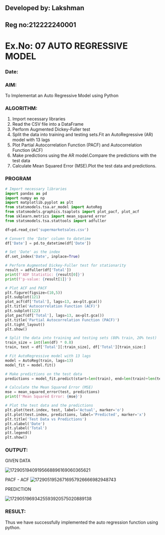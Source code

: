 ## Developed by: Lakshman

## Reg no:212222240001

# Ex.No: 07                                       AUTO REGRESSIVE MODEL
### Date: 



### AIM:
To Implementat an Auto Regressive Model using Python
### ALGORITHM:
1. Import necessary libraries
2. Read the CSV file into a DataFrame
3. Perform Augmented Dickey-Fuller test
4. Split the data into training and testing sets.Fit an AutoRegressive (AR) model with 13 lags
5. Plot Partial Autocorrelation Function (PACF) and Autocorrelation Function (ACF)
6. Make predictions using the AR model.Compare the predictions with the test data
7. Calculate Mean Squared Error (MSE).Plot the test data and predictions.
### PROGRAM
~~~python
# Import necessary libraries
import pandas as pd
import numpy as np
import matplotlib.pyplot as plt
from statsmodels.tsa.ar_model import AutoReg
from statsmodels.graphics.tsaplots import plot_pacf, plot_acf
from sklearn.metrics import mean_squared_error
from statsmodels.tsa.stattools import adfuller

df=pd.read_csv('supermarketsales.csv')

# Convert the 'Date' column to datetime
df['Date'] = pd.to_datetime(df['Date'])

# Set 'Date' as the index
df.set_index('Date', inplace=True)

# Perform Augmented Dickey-Fuller test for stationarity
result = adfuller(df['Total'])
print(f'ADF Statistic: {result[0]}')
print(f'p-value: {result[1]}')

# Plot ACF and PACF
plt.figure(figsize=(10,5))
plt.subplot(121)
plot_acf(df['Total'], lags=13, ax=plt.gca())
plt.title('Autocorrelation Function (ACF)')
plt.subplot(122)
plot_pacf(df['Total'], lags=13, ax=plt.gca())
plt.title('Partial Autocorrelation Function (PACF)')
plt.tight_layout()
plt.show()

# Split the data into training and testing sets (80% train, 20% test)
train_size = int(len(df) * 0.8)
train, test = df['Total'][:train_size], df['Total'][train_size:]

# Fit AutoRegressive model with 13 lags
model = AutoReg(train, lags=13)
model_fit = model.fit()

# Make predictions on the test data
predictions = model_fit.predict(start=len(train), end=len(train)+len(test)-1, dynamic=False)

# Calculate the Mean Squared Error (MSE)
mse = mean_squared_error(test, predictions)
print(f'Mean Squared Error: {mse}')

# Plot the test data and the predictions
plt.plot(test.index, test, label='Actual', marker='o')
plt.plot(test.index, predictions, label='Predicted', marker='x')
plt.title('Test Data vs Predictions')
plt.xlabel('Date')
plt.ylabel('Total')
plt.legend()
plt.show()
~~~

### OUTPUT:

GIVEN DATA

![17290519409195668896169060365621](https://github.com/user-attachments/assets/8c1127a2-8bc2-4b37-ba97-966af271afba)

PACF - ACF
![17290519526716957926666982948743](https://github.com/user-attachments/assets/fc6c89d7-c791-45f6-af18-3f29492fe52a)


PREDICTION

![17290519693425593920575020889138](https://github.com/user-attachments/assets/8902bf01-88cd-42dc-b933-b0539bf9b270)

### RESULT:
Thus we have successfully implemented the auto regression function using python.
